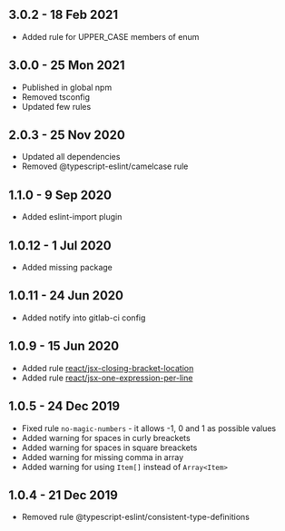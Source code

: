 ## 3.0.2 - 18 Feb 2021
* Added rule for UPPER_CASE members of enum

## 3.0.0 - 25 Mon 2021
* Published in global npm
* Removed tsconfig
* Updated few rules

## 2.0.3 - 25 Nov 2020
* Updated all dependencies
* Removed @typescript-eslint/camelcase rule

## 1.1.0 - 9 Sep 2020
* Added eslint-import plugin

## 1.0.12 - 1 Jul 2020
* Added missing package

## 1.0.11 - 24 Jun 2020
* Added notify into gitlab-ci config

## 1.0.9 - 15 Jun 2020
* Added rule [react/jsx-closing-bracket-location](https://github.com/yannickcr/eslint-plugin-react/blob/master/docs/rules/jsx-closing-bracket-location.md)
* Added rule [react/jsx-one-expression-per-line](https://github.com/yannickcr/eslint-plugin-react/blob/master/docs/rules/jsx-one-expression-per-line.md)


## 1.0.5 - 24 Dec 2019
* Fixed rule `no-magic-numbers` - it allows -1, 0 and 1 as possible values
* Added warning for spaces in curly breackets
* Added warning for spaces in square breackets
* Added warning for missing comma in array
* Added warning for using `Item[]` instead of `Array<Item>`

## 1.0.4 - 21 Dec 2019
* Removed rule @typescript-eslint/consistent-type-definitions
